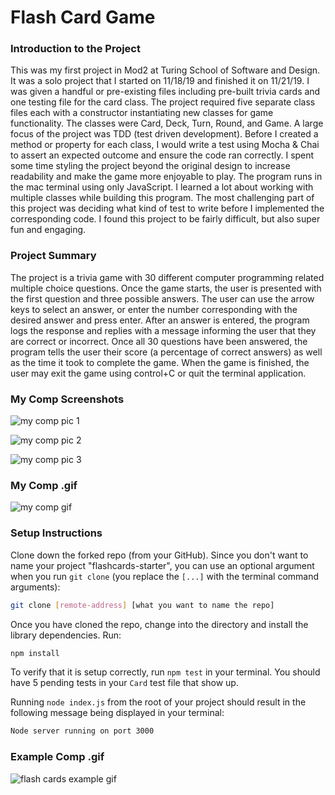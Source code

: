 # Flash Card Game

### Introduction to the Project

This was my first project in Mod2 at Turing School of Software and Design. It was a solo project that I started on 11/18/19 and finished it on 11/21/19. I was given a handful or pre-existing files including pre-built trivia cards and one testing file for the card class. The project required five separate class files each with a constructor instantiating new classes for game functionality. The classes were Card, Deck, Turn, Round, and Game. A large focus of the project was TDD (test driven development). Before I created a method or property for each class, I would write a test using Mocha & Chai to assert an expected outcome and ensure the code ran correctly. I spent some time styling the project beyond the original design to increase readability and make the game more enjoyable to play. The program runs in the mac terminal using only JavaScript. I learned a lot about working with multiple classes while building this program. The most challenging part of this project was deciding what kind of test to write before I implemented the corresponding code. I found this project to be fairly difficult, but also super fun and engaging.

### Project Summary

The project is a trivia game with 30 different computer programming related multiple choice questions. Once the game starts, the user is presented with the first question and three possible answers. The user can use the arrow keys to select an answer, or enter the number corresponding with the desired answer and press enter. After an answer is entered, the program logs the response and replies with a message informing the user that they are correct or incorrect. Once all 30 questions have been answered, the program tells the user their score (a percentage of correct answers) as well as the time it took to complete the game. When the game is finished, the user may exit the game using control+C or quit the terminal application.

### My Comp Screenshots

![my comp pic 1](https://user-images.githubusercontent.com/53405028/69399766-9c098800-0cac-11ea-92c9-0a5c4e5d7ef5.png)

![my comp pic 2](https://user-images.githubusercontent.com/53405028/69399774-a166d280-0cac-11ea-9399-61d3f568533e.png)

![my comp pic 3](https://user-images.githubusercontent.com/53405028/69399786-a6c41d00-0cac-11ea-9a1e-14a8a84fc663.png)

### My Comp .gif

![my comp gif](https://media.giphy.com/media/dypFdllWhBuTl5yb6z/giphy.gif)

### Setup Instructions

Clone down the forked repo (from your GitHub). Since you don't want to name your project "flashcards-starter", you can use an optional argument when you run `git clone` (you replace the `[...]` with the terminal command arguments):

```bash
git clone [remote-address] [what you want to name the repo]
```

Once you have cloned the repo, change into the directory and install the library dependencies. Run:

```bash
npm install
```

To verify that it is setup correctly, run `npm test` in your terminal. You should have 5 pending tests in your `Card` test file that show up.

Running `node index.js` from the root of your project should result in the following message being displayed in your terminal:

```bash
Node server running on port 3000
```

### Example Comp .gif

![flash cards example gif](https://media.giphy.com/media/1zkb1q58eTiTH6D7wc/giphy.gif)
